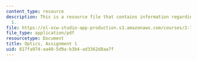```yaml
---
content_type: resource
description: This is a resource file that contains information regarding optics, assignment
  1.
file: https://ol-ocw-studio-app-production.s3.amazonaws.com/courses/2-71-optics-spring-2014/817fa97daa405d9ab3b4ad3362d8aa7f_MIT2_71S14_HW_1.pdf
file_type: application/pdf
resourcetype: Document
title: Optics, Assignment 1
uid: 817fa97d-aa40-5d9a-b3b4-ad3362d8aa7f
---
```

